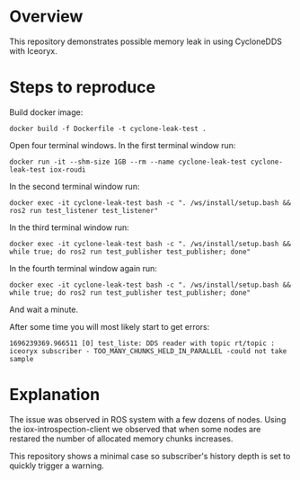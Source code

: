 
# Overview

This repository demonstrates possible memory leak in using CycloneDDS with Iceoryx.

# Steps to reproduce

Build docker image:

```
docker build -f Dockerfile -t cyclone-leak-test .
```

Open four terminal windows.
In the first terminal window run:

```
docker run -it --shm-size 1GB --rm --name cyclone-leak-test cyclone-leak-test iox-roudi
```

In the second terminal window run:

```
docker exec -it cyclone-leak-test bash -c ". /ws/install/setup.bash && ros2 run test_listener test_listener"
```

In the third terminal window run:

```
docker exec -it cyclone-leak-test bash -c ". /ws/install/setup.bash && while true; do ros2 run test_publisher test_publisher; done"
```

In the fourth terminal window again run:

```
docker exec -it cyclone-leak-test bash -c ". /ws/install/setup.bash && while true; do ros2 run test_publisher test_publisher; done"
```

And wait a minute.

After some time you will most likely start to get errors:
```
1696239369.966511 [0] test_liste: DDS reader with topic rt/topic : iceoryx subscriber - TOO_MANY_CHUNKS_HELD_IN_PARALLEL -could not take sample
```

# Explanation

The issue was observed in ROS system with a few dozens of nodes. Using the iox-introspection-client we observed that when some nodes are restared the number of allocated memory chunks increases.

This repository shows a minimal case so subscriber's history depth is set to quickly trigger a warning.

